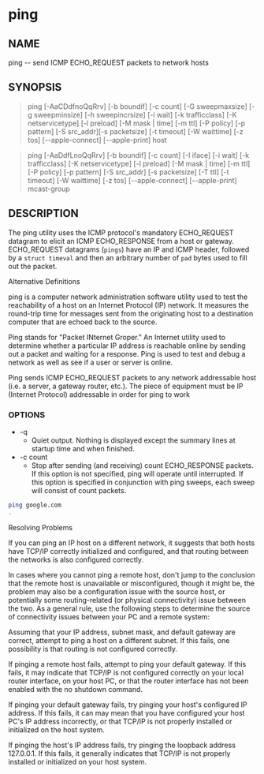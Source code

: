 # ping

## NAME

ping -- send ICMP ECHO_REQUEST packets to network hosts

## SYNOPSIS

> ping [-AaCDdfnoQqRrv] [-b boundif] [-c count] [-G sweepmaxsize] [-g sweepminsize] [-h sweepincrsize] [-i wait] [-k trafficclass] [-K netservicetype] [-l preload] [-M mask | time] [-m ttl] [-P policy] [-p pattern] [-S src_addr][-s packetsize] [-t timeout] [-W waittime] [-z tos] [--apple-connect] [--apple-print] host

> ping [-AaDdfLnoQqRrv] [-b boundif] [-c count] [-I iface] [-i wait] [-k trafficclass] [-K netservicetype] [-l preload] [-M mask | time] [-m ttl] [-P policy] [-p pattern] [-S src_addr] [-s packetsize] [-T ttl] [-t timeout] [-W waittime] [-z tos] [--apple-connect] [--apple-print] mcast-group

## DESCRIPTION

The ping utility uses the ICMP protocol's mandatory ECHO_REQUEST datagram to elicit an ICMP ECHO_RESPONSE from a host or gateway.  ECHO_REQUEST datagrams (`pings`) have an IP and ICMP header, followed by a `struct timeval` and then an arbitrary number of `pad` bytes used to fill out the packet.

Alternative Definitions

ping is a computer network administration software utility used to test the reachability of a host on an Internet Protocol (IP) network. It measures the round-trip time for messages sent from the originating host to a destination computer that are echoed back to the source.

Ping stands for "Packet INternet Groper." An Internet utility used to determine whether a particular IP address is reachable online by sending out a packet and waiting for a response. Ping is used to test and debug a network as well as see if a user or server is online.

Ping sends ICMP ECHO_REQUEST packets to any network addressable host (i.e. a server, a gateway router, etc.). The piece of equipment must be IP (Internet Protocol) addressable in order for ping to work

### OPTIONS

* -q
  * Quiet output.  Nothing is displayed except the summary lines at startup time and when finished.
* -c count
  * Stop after sending (and receiving) count ECHO_RESPONSE packets.  If this option is not specified, ping will operate until interrupted.  If this option is specified in conjunction with ping sweeps, each sweep will consist of count packets.
  
```bash
ping google.com
.
```

Resolving Problems

If you can ping an IP host on a different network, it suggests that both hosts have TCP/IP correctly initialized and configured, and that routing between the networks is also configured correctly.

In cases where you cannot ping a remote host, don't jump to the conclusion that the remote host is unavailable or misconfigured, though it might be, the problem may also be a configuration issue with the source host, or potentially some routing-related (or physical connectivity) issue between the two. As a general rule, use the following steps to determine the source of connectivity issues between your PC and a remote system:

Assuming that your IP address, subnet mask, and default gateway are correct, attempt to ping a host on a different subnet. If this fails, one possibility is that routing is not configured correctly.

If pinging a remote host fails, attempt to ping your default gateway. If this fails, it may indicate that TCP/IP is not configured correctly on your local router interface, on your host PC, or that the router interface has not been enabled with the no shutdown command.

If pinging your default gateway fails, try pinging your host's configured IP address. If this fails, it can may mean that you have configured your host PC's IP address incorrectly, or that TCP/IP is not properly installed or initialized on the host system.

If pinging the host's IP address fails, try pinging the loopback address 127.0.0.1. If this fails, it generally indicates that TCP/IP is not properly installed or initialized on your host system.
